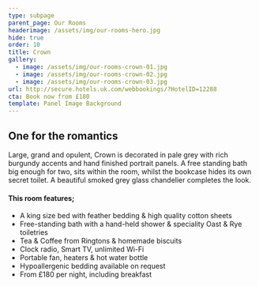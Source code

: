 ```yaml
---
type: subpage
parent_page: Our Rooms
headerimage: /assets/img/our-rooms-hero.jpg
hide: true
order: 10
title: Crown
gallery:
  - image: /assets/img/our-rooms-crown-01.jpg
  - image: /assets/img/our-rooms-crown-02.jpg
  - image: /assets/img/our-rooms-crown-03.jpg
url: http://secure.hotels.uk.com/webbookings/?HotelID=12288
cta: Book now from £180
template: Panel Image Background
---
```

## One for the romantics

Large, grand and opulent, Crown is decorated in pale grey with rich burgundy accents and hand finished portrait panels. A free standing bath big enough for two, sits within the room, whilst the bookcase hides its own secret toilet. A beautiful smoked grey glass chandelier completes the look.

#### This room features; 

* A king size bed with feather bedding & high quality cotton sheets
* Free-standing bath with a hand-held shower & speciality Oast & Rye toiletries 
* Tea & Coffee from Ringtons & homemade biscuits 
* Clock radio, Smart TV, unlimited Wi-Fi
* Portable fan, heaters & hot water bottle
* Hypoallergenic bedding available on request
* From £180 per night, including breakfast
